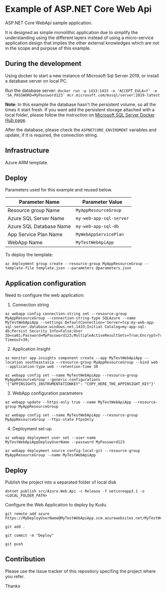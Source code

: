 # Example of ASP.NET Core Web Api #

ASP.NET Core WebApi sample application.

It is designed as simple monolithic application due to simplify the understanding using the different layers instead of using a micro-service application design that implies the other external knowledges which are not in the scope and purpose of this example.

## During the development ## 

Using docker to start a new instance of Microsoft Sql Server 2019, or install a database server on local PC.

Run the database server: `docker run -p 1433:1433 -e 'ACCEPT_EULA=Y' -e 'SA_PASSWORD=MyPassword123' mcr.microsoft.com/mssql/server:2019-latest`

**Note**: In this example the database hasn't the persistent volume, so all the times it start fresh. If you want add the persistent storage attached with a local folder, please follow the instruction on [Microsoft SQL Server Docker Hub page](https://hub.docker.com/_/microsoft-mssql-server).

After the database, please check the `ASPNETCORE_ENVIROMENT` variables and update, if it is required, the connection string.

## Infrastructure ##

Azure ARM template.

## Deploy ##

Parameters used for this example and reused below.

| Parameter Name | Parameter Value |
|----------------|-----------------|
| Resource group Name | `MyAppResourceGroup` |
| Azure SQL Server Name | `my-web-app-sql-server` |
| Azure SQL Database Name | `my-web-app-sql-db` |
| App Service Plan Name | `MyWebAppServicePlan` |
| WebApp Name | `MyTestWebApiApp` |


To deploy the template:

`az deployment group create --resource-group MyAppResourceGroup --template-file template.json --parameters @parameters.json`


## Application configuration ##

Need to configure the web application:

1. Connection string

```
az webapp config connection-string set --resource-group MyAppResourceGroup --connection-string-type SQLAzure --name MyTestWebApiApp --settings DefaultConnection='Server=tcp:my-web-app-sql-server.database.windows.net,1433;Initial Catalog=my-app-sql-db;Persist Security Info=False;User ID=sa01;Password=MyPassword123;MultipleActiveResultSets=True;Encrypt=True;TrustServerCertificate=False;Connection Timeout=30;'
```

2. Application Insight

```
az monitor app-insights component create --app MyTestWebApiApp --location southeastasia --resource-group MyAppResourceGroup --kind web --application-type web --retention-time 30

az webapp config set --name MyTestWebApiApp --resource-group MyAppResourceGroup --generic-configurations '{"APPINSIGHTS_INSTRUMENTATIONKEY": "COPY_HERE_THE_APPINSIGHT_KEY"}'
```

3. WebApp configuration parameters

```
az webapp update --https-only true --name MyTestWebApiApp --resource-group MyAppResourceGroup

az webapp config set --name MyTestWebApiApp --resource-group MyAppResourceGroup --ftps-state FtpsOnly
```

4. Deployment set-up

```
az webapp deployment user set --user-name MyTestWebApiAppDeployUserName --password MyPassword123

az webapp deployment source config-local-git --resource-group MyAppResourceGroup --name MyTestWebApiApp
```

## Deploy ##

Publish the project into a separated folder of local disk

`dotnet publish src/Azure.Web.Api -c Release -f netcoreapp3.1 -o <LOCAL_FOLDER_PATH>`

Configure the Web Application to deploy by Kudu.

```
git remote add azure https://MyDeployUserName@MyTestWebApiApp.scm.azurewebsites.net/MyTestWebApiApp.git

git add .

git commit -m "Deploy"

git push
```

## Contribution ##

Please use the Issue tracker of this repository specifing the project where you refer.

Thanks